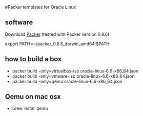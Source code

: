 #Packer templates for Oracle Linux

## software
Download [Packer](http://packer.io) (tested with Packer version 0.8.6)

export PATH=~/packer_0.8.6_darwin_amd64:$PATH

## how to build a box

* packer build -only=virtualbox-iso oracle-linux-6.6-x86_64.json
* packer build -only=vmware-iso oracle-linux-6.6-x86_64.json
* packer build -only=qemu oracle-linux-6.6-x86_64.json


## Qemu on mac osx
- brew install qemu
